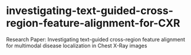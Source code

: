 # investigating-text-guided-cross-region-feature-alignment-for-CXR
Research Paper: Investigating text-guided cross-region feature alignment for multimodal disease localization in Chest X-Ray images

